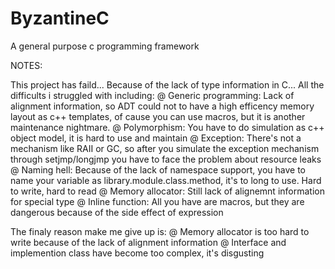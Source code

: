 ByzantineC
==========

A general purpose c programming framework

NOTES:

This project has faild...
Because of the lack of type information in C...
All the difficults i struggled with including:
    @ Generic programming: Lack of alignment information, so ADT could not to have a high efficency memory layout as c++ templates, of cause you can use macros, but it is another maintenance nightmare.
    @ Polymorphism: You have to do simulation as c++ object model, it is hard to use and maintain
    @ Exception: There's not a mechanism like RAII or GC, so after you simulate the exception mechanism through setjmp/longjmp you have to face the problem about resource leaks
    @ Naming hell: Because of the lack of namespace support, you have to name your variable as library.module.class.method, it's to long to use. Hard to write, hard to read
    @ Memory allocator: Still lack of alignemnt information for special type
    @ Inline function: All you have are macros, but they are dangerous because of the side effect of expression

The finaly reason make me give up is:
    @ Memory allocator is too hard to write because of the lack of alignment information
    @ Interface and implemention class have become too complex, it's disgusting
